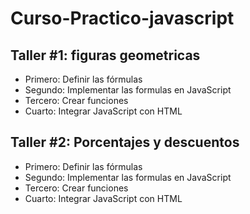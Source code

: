 # Curso-Practico-javascript

## Taller #1: figuras geometricas

- Primero: Definir las fórmulas
- Segundo: Implementar las formulas en JavaScript  
- Tercero: Crear funciones
- Cuarto: Integrar JavaScript con HTML

## Taller #2: Porcentajes y descuentos

- Primero: Definir las fórmulas
- Segundo: Implementar las formulas en JavaScript  
- Tercero: Crear funciones
- Cuarto: Integrar JavaScript con HTML